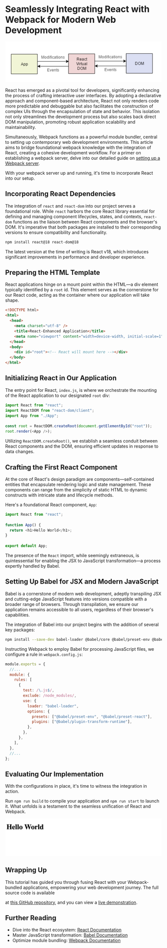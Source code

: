 # Seamlessly Integrating React with Webpack for Modern Web Development

![React Interacts with DOM](./adding-react-to-our-client-app/react-with-dom.png)

React has emerged as a pivotal tool for developers, significantly enhancing the process of crafting interactive user interfaces. By adopting a declarative approach and component-based architecture, React not only renders code more predictable and debuggable but also facilitates the construction of complex UIs through the encapsulation of state and behavior. This isolation not only streamlines the development process but also scales back direct DOM manipulation, promoting robust application scalability and maintainability.

Simultaneously, Webpack functions as a powerful module bundler, central to setting up contemporary web development environments. This article aims to bridge foundational webpack knowledge with the integration of React, creating a cohesive development workflow. For a primer on establishing a webpack server, delve into our detailed guide on [setting up a Webpack server](link-to-webpack-article).

With your webpack server up and running, it's time to incorporate React into our setup.

## Incorporating React Dependencies

The integration of `react` and `react-dom` into our project serves a foundational role. While `react` harbors the core React library essential for defining and managing component lifecycles, states, and contexts, `react-dom` functions as the liaison between React components and the browser's DOM. It's imperative that both packages are installed to their corresponding versions to ensure compatibility and functionality.

```sh
npm install react@18 react-dom@18
```

The latest version at the time of writing is React v18, which introduces significant improvements in performance and developer experience.

## Preparing the HTML Template

React applications hinge on a mount point within the HTML—a div element typically identified by a `root` id. This element serves as the cornerstone for our React code, acting as the container where our application will take shape.

```html
<!DOCTYPE html>
<html>
  <head>
    <meta charset="utf-8" />
    <title>React-Enhanced Application</title>
    <meta name="viewport" content="width=device-width, initial-scale=1" />
  </head>
  <body>
    <div id="root"><!-- React will mount here --></div>
  </body>
</html>
```

## Initializing React in Our Application

The entry point for React, `index.js`, is where we orchestrate the mounting of the React application to our designated `root` div:

```javascript
import React from "react";
import ReactDOM from "react-dom/client";
import App from "./App";

const root = ReactDOM.createRoot(document.getElementById("root"));
root.render(<App />);
```

Utilizing `ReactDOM.createRoot()`, we establish a seamless conduit between React components and the DOM, ensuring efficient updates in response to data changes.

## Crafting the First React Component

At the core of React's design paradigm are components—self-contained entities that encapsulate rendering logic and state management. These components can range from the simplicity of static HTML to dynamic constructs with intricate state and lifecycle methods.

Here's a foundational React component, `App`:

```javascript
import React from "react";

function App() {
  return <h1>Hello World</h1>;
}

export default App;
```

The presence of the `React` import, while seemingly extraneous, is quintessential for enabling the JSX to JavaScript transformation—a process expertly handled by Babel.

## Setting Up Babel for JSX and Modern JavaScript

Babel is a cornerstone of modern web development, adeptly transpiling JSX and cutting-edge JavaScript features into versions compatible with a broader range of browsers. Through transpilation, we ensure our application remains accessible to all users, regardless of their browser's capabilities.

The integration of Babel into our project begins with the addition of several key packages:

```sh
npm install --save-dev babel-loader @babel/core @babel/preset-env @babel/preset-react @babel/plugin-transform-runtime
```

Instructing Webpack to employ Babel for processing JavaScript files, we configure a rule in `webpack.config.js`:

```javascript
module.exports = {
  //...
  module: {
    rules: [
      {
        test: /\.js$/,
        exclude: /node_modules/,
        use: {
          loader: "babel-loader",
          options: {
            presets: ["@babel/preset-env", "@babel/preset-react"],
            plugins: ["@babel/plugin-transform-runtime"],
          },
        },
      },
    ],
  },
  //...
};
```

## Evaluating Our Implementation

With the configurations in place, it's time to witness the integration in action.

Run `npm run build` to compile your application and `npm run start` to launch it. What unfolds is a testament to the seamless unification of React and Webpack.

![React Application in Action](./adding-react-to-our-client-app/result.png)

## Wrapping Up

This tutorial has guided you through fusing React with your Webpack-bundled applications, empowering your web development journey. The full source code is available

at [this GitHub repository](https://github.com/vvasylkovskyi/react-app-with-webpack), and you can view a [live demonstration](https://vvasylkovskyi.github.io/react-app-with-webpack/).

## Further Reading

- Dive into the React ecosystem: [React Documentation](https://reactjs.org/docs/getting-started.html)
- Master JavaScript transformation: [Babel Documentation](https://babeljs.io/docs/en/)
- Optimize module bundling: [Webpack Documentation](https://webpack.js.org/concepts/)
